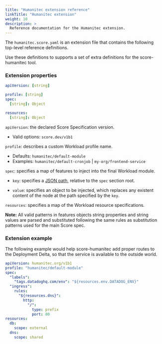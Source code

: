 ```yaml
---
title: "Humanitec extension reference"
linkTitle: "Humanitec extension"
weight: 10
description: >
  Reference documentation for the Humanitec extension.
---
```


The `humanitec.score.yaml` is an extension file that contains the following top-level reference definitions.

Use these definitions to supports a set of extra definitions for the score-humanitec tool.

### Extension properties

```yaml
apiVersion: [string]

profile: [string]
spec:
  [string]: Object

resources:
  [string]: Object
```

`apiVersion`: the declared Score Specification version.

- Valid options: `score.dev/v1b1`

`profile`: describes a custom Workload profile name.

- Defaults: `humanitec/default-module`
- Examples: `humanitec/default-cronjob` | `my-org/frontend-service`

`spec`: specifies a map of features to inject into the final Workload module.

- `key`: specifies a [JSON path](https://jsonpath.com/), relative to the `spec` section root.

- `value`: specifies an object to be injected, which replaces any existent content of the node at the path specified by the `key`.

`resources`: specifies a map of the Workload resource specifications.

**Note:** All valid patterns in features objects string properties and string values are parsed and substituted following the same rules as substitution patterns used for the main Score spec.

### Extension example

The following example would help score-humanitec add proper routes to the Deployment Delta, so that the service is available to the outside world.

```yaml
apiVersion: humanitec.org/v1b1
profile: "humanitec/default-module"
spec:
  "labels":
    "tags.datadoghq.com/env": "${resources.env.DATADOG_ENV}"
  "ingress":
    rules:
      "${resources.dns}":
        http:
          "/":
            type: prefix
            port: 80
resources:
  db:
    scope: external
  dns:
    scope: shared
```
